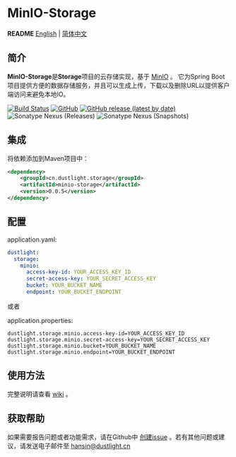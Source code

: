 # MinIO-Storage
**README** [English](README.md) | [简体中文](README_ZH.md)

## 简介
**MinIO-Storage**是**Storage**项目的云存储实现，基于 [MinIO](https://min.io/) 。
它为Spring Boot项目提供方便的数据存储服务，并且可以生成上传，下载以及删除URL以提供客户端访问来避免本地IO。

[![Build Status](https://travis-ci.org/dustlight-cn/storage.svg?branch=main)](https://travis-ci.org/dustlight-cn/storage)
[![GitHub](https://img.shields.io/github/license/dustlight-cn/storage)](LICENSE)
[![GitHub release (latest by date)](https://img.shields.io/github/v/release/dustlight-cn/storage)](https://github.com/dustlight-cn/storage/releases)
![Sonatype Nexus (Releases)](https://img.shields.io/nexus/r/cn.dustlight.storage/minio-storage?server=https%3A%2F%2Foss.sonatype.org)
![Sonatype Nexus (Snapshots)](https://img.shields.io/nexus/s/cn.dustlight.storage/minio-storage?server=https%3A%2F%2Foss.sonatype.org)

## 集成
将依赖添加到Maven项目中：
```xml
<dependency>
    <groupId>cn.dustlight.storage</groupId>
    <artifactId>minio-storage</artifactId>
    <version>0.0.5</version>
</dependency>
```

## 配置
application.yaml:
```yaml
dustlight:
  storage:
    minio:
      access-key-id: YOUR_ACCESS_KEY_ID
      secret-access-key: YOUR_SECRET_ACCESS_KEY
      bucket: YOUR_BUCKET_NAME
      endpoint: YOUR_BUCKET_ENDPOINT
```

或者

application.properties: 
```properties
dustlight.storage.minio.access-key-id=YOUR_ACCESS_KEY_ID
dustlight.storage.minio.secret-access-key=YOUR_SECRET_ACCESS_KEY
dustlight.storage.minio.bucket=YOUR_BUCKET_NAME
dustlight.storage.minio.endpoint=YOUR_BUCKET_ENDPOINT
```

## 使用方法

完整说明请查看 [wiki](https://github.com/dustlight-cn/storage/wiki) 。

## 获取帮助
如果需要报告问题或者功能需求，请在Github中 [创建issue](https://github.com/dustlight-cn/storage/issues/new) 。若有其他问题或建议，请发送电子邮件至 [hansin@dustlight.cn](mailto:hansin@dustlight.cn)